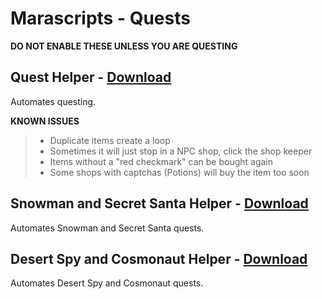 # Marascripts - Quests

**DO NOT ENABLE THESE UNLESS YOU ARE QUESTING**

## Quest Helper - [Download](https://github.com/themagicteeth/marascripts/raw/main/quests/questHelper.user.js)
Automates questing.

**KNOWN ISSUES**
> - Duplicate items create a loop
> - Sometimes it will just stop in a NPC shop, click the shop keeper
> - Items without a "red checkmark" can be bought again
> - Some shops with captchas (Potions) will buy the item too soon

## Snowman and Secret Santa Helper - [Download](https://github.com/themagicteeth/marascripts/raw/main/quests/snowmanSecretSantaHelper.user.js)
Automates Snowman and Secret Santa quests.

## Desert Spy and Cosmonaut Helper - [Download](https://github.com/themagicteeth/marascripts/raw/main/quests/spyCosmonautHelper.user.js)
Automates Desert Spy and Cosmonaut quests.

